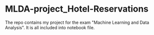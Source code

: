 # MLDA-project_Hotel-Reservations
The repo contains my project for the exam "Machine Learning and Data Analysis". It is all included into notebook file.
